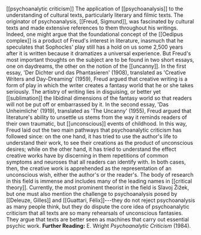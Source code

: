 [[psychoanalytic criticism]]
The application of
[[psychoanalysis]] to the
understanding of cultural texts, particularly literary and filmic texts.
The originator of psychoanalysis, [[Freud, Sigmund]], was fascinated by
cultural texts and made extensive references to them throughout his
writings. Indeed, one might argue that the foundational concept of the
[[Oedipus complex]] is a
product of Freud's interest in literature, inasmuch that he speculates
that Sophocles' play still has a hold on us some 2,500 years after it is
written because it dramatizes a universal experience. But Freud's most
important thoughts on the subject are to be found in two short essays,
one on daydreams, the other on the notion of the
[[uncanny]]. In the first
essay, 'Der Dichter und das Phantasieren' (1908), translated as
'Creative Writers and Day-Dreaming' (1959), Freud argued that creative
writing is a form of play in which the writer creates a fantasy world
that he or she takes seriously. The artistry of writing lies in
disguising, or better yet
[[sublimation]] the libidinal
dimensions of the fantasy world so that readers will not be put off or
embarrassed by it. In the second essay, 'Das Unheimliche' (1919),
translated as 'The Uncanny' (1955), Freud argued that literature's
ability to unsettle us stems from the way it reminds readers of their
own traumatic, but
[[unconscious]] events of
childhood. In this way, Freud laid out the two main pathways that
psychoanalytic criticism has followed since: on the one hand, it has
tried to use the author's life to understand their work, to see their
creations as the product of unconscious desires; while on the other
hand, it has tried to understand the effect creative works have by
discerning in them repetitions of common symptoms and neuroses that all
readers can identify with. In both cases, then, the creative work is
apprehended as the representation of an unconscious wish, either the
author's or the reader's. The body of research in this field is immense
and includes many of the leading names in [[critical theory]]. Currently, the most
prominent theorist in the field is Slavoj Žižek, but one must also
mention the challenge to psychoanalysis posed by [[Deleuze, Gilles]] and [[Guattari, Félix]]---they do not
reject psychoanalysis as many people think, but they do dispute the core
idea of psychoanalytic criticism that all texts are so many rehearsals
of unconscious fantasies. They argue that texts are better seen as
machines that carry out essential psychic work.
**Further Reading:** E. Wright *Psychoanalytic Criticism* (1984).

